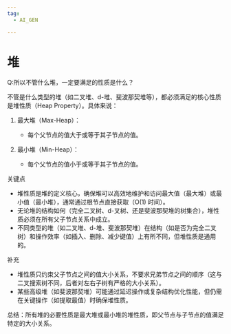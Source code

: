 ```yaml
---
tag:
  - AI_GEN

---
```

# 堆

Q:所以不管什么堆，一定要满足的性质是什么？

不管是什么类型的堆（如二叉堆、d-堆、斐波那契堆等），都必须满足的核心性质是堆性质（Heap Property）。具体来说：

1.  最大堆（Max-Heap）：

    *   每个父节点的值大于或等于其子节点的值。

2.  最小堆（Min-Heap）：

    *   每个父节点的值小于或等于其子节点的值。

关键点

*   堆性质是堆的定义核心，确保堆可以高效地维护和访问最大值（最大堆）或最小值（最小堆），通常通过根节点直接获取（O(1) 时间）。
*   无论堆的结构如何（完全二叉树、d-叉树、还是斐波那契堆的树集合），堆性质必须在所有父子节点关系中成立。
*   不同类型的堆（如二叉堆、d-堆、斐波那契堆）在结构（如是否为完全二叉树）和操作效率（如插入、删除、减少键值）上有所不同，但堆性质是通用的。

补充

*   堆性质只约束父子节点之间的值大小关系，不要求兄弟节点之间的顺序（这与二叉搜索树不同，后者对左右子树有严格的大小关系）。
*   某些高级堆（如斐波那契堆）可能通过延迟操作或复杂结构优化性能，但仍需在关键操作（如提取最值）时确保堆性质。

总结：所有堆的必要性质是最大堆或最小堆的堆性质，即父节点与子节点的值满足特定的大小关系。
